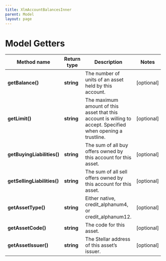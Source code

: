 ```yaml
---
title: XlmAccountBalancesInner
parent: Model
layout: page
---
```


# Model Getters

Method name | Return type | Description | Notes
------------ | ------------- | ------------- | -------------
**getBalance()** | **string** | The number of units of an asset held by this account. | [optional]
**getLimit()** | **string** | The maximum amount of this asset that this account is willing to accept. Specified when opening a trustline. | [optional]
**getBuyingLiabilities()** | **string** | The sum of all buy offers owned by this account for this asset. | [optional]
**getSellingLiabilities()** | **string** | The sum of all sell offers owned by this account for this asset. | [optional]
**getAssetType()** | **string** | Either native, credit_alphanum4, or credit_alphanum12. | [optional]
**getAssetCode()** | **string** | The code for this asset. | [optional]
**getAssetIssuer()** | **string** | The Stellar address of this asset’s issuer. | [optional]


